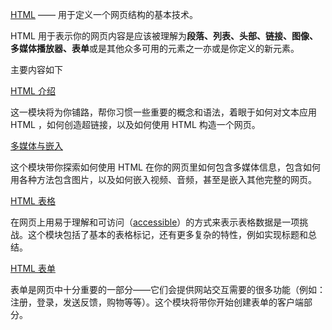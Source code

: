  [HTML](https://developer.mozilla.org/zh-CN/docs/Glossary/HTML) —— 用于定义一个网页结构的基本技术。

HTML 用于表示你的网页内容是应该被理解为**段落、列表、头部、链接、图像、多媒体播放器、表单**或是其他众多可用的元素之一亦或是你定义的新元素。

主要内容如下

[HTML 介绍](https://developer.mozilla.org/zh-CN/docs/Learn/HTML/Introduction_to_HTML)

这一模块将为你铺路，帮你习惯一些重要的概念和语法，着眼于如何对文本应用 HTML ，如何创造超链接，以及如何使用 HTML 构造一个网页。

[多媒体与嵌入](https://developer.mozilla.org/zh-CN/docs/Learn/HTML/Multimedia_and_embedding)

这个模块带你探索如何使用 HTML 在你的网页里如何包含多媒体信息，包含如何用各种方法包含图片，以及如何嵌入视频、音频，甚至是嵌入其他完整的网页。

[HTML 表格](https://developer.mozilla.org/zh-CN/docs/Learn/HTML/Tables)

在网页上用易于理解和可访问（[accessible](https://developer.mozilla.org/zh-CN/docs/Glossary/Accessibility)）的方式来表示表格数据是一项挑战。这个模块包括了基本的表格标记，还有更多复杂的特性，例如实现标题和总结。

[HTML 表单](https://developer.mozilla.org/zh-CN/docs/Learn/HTML/Forms)

表单是网页中十分重要的一部分——它们会提供网站交互需要的很多功能（例如：注册，登录，发送反馈，购物等等）。这个模块将带你开始创建表单的客户端部分。
